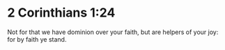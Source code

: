 # 2 Corinthians 1:24

Not for that we have dominion over your faith, but are helpers of your joy: for by faith ye stand.